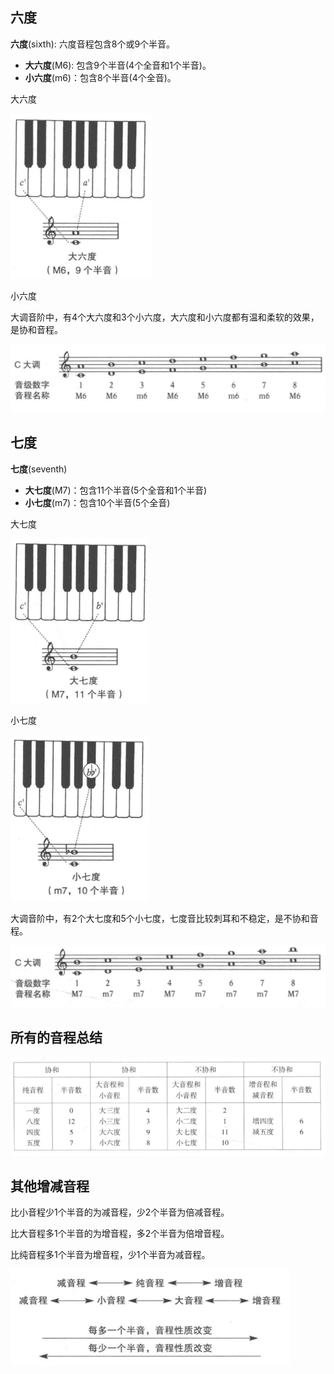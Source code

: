 
## 六度

**六度**(sixth): 六度音程包含8个或9个半音。
+ **大六度**(M6): 包含9个半音(4个全音和1个半音)。
+ **小六度**(m6)：包含8个半音(4个全音)。

大六度

![major-sixth](img/major-sixth.png)

小六度

大调音阶中，有4个大六度和3个小六度，大六度和小六度都有温和柔软的效果，是协和音程。

![sixth-in-major](img/sixth-in-major.png)

## 七度

**七度**(seventh)
+ **大七度**(M7)：包含11个半音(5个全音和1个半音)
+ **小七度**(m7)：包含10个半音(5个全音)



大七度

![major-seventh](img/major-seventh.png)

小七度

![minor-seventh](img/minor-seventh.png)

大调音阶中，有2个大七度和5个小七度，七度音比较刺耳和不稳定，是不协和音程。

![seventh-in-major](img/seventh-in-major.png)

## 所有的音程总结

![all-interval](img/all-interval.png)

## 其他增减音程

比小音程少1个半音的为减音程，少2个半音为倍减音程。

比大音程多1个半音的为增音程，多2个半音为倍增音程。

比纯音程多1个半音为增音程，少1个半音为减音程。

![augmented-diminished](img/augmented-diminished.png)

